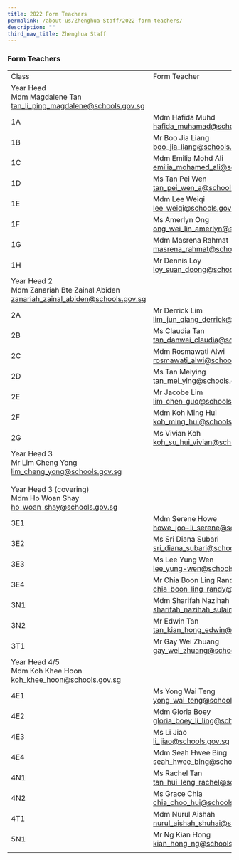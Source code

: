 ```yaml
---
title: 2022 Form Teachers
permalink: /about-us/Zhenghua-Staff/2022-form-teachers/
description: ""
third_nav_title: Zhenghua Staff
---
```

### Form Teachers

|  |  |  |  |
|---|---|---|---|
| Class | Form Teacher | Form Teacher | Form Teacher |
| Year Head <br>Mdm Magdalene Tan<br> [tan_li_ping_magdalene@schools.gov.sg](mailto:tan_li_ping_magdalene@schools.gov.sg) |  |  |  |
| 1A | Mdm Hafida Muhd [hafida_muhamad@schools.gov.sg](mailto:hafida_muhamad@schools.gov.sg) | Ms Tay Limin <br>[tay_limin@schools.gov.sg](mailto:tay_limin@schools.gov.sg) | Mr Muhd Faisal Ramli <br>[muhammad_faisal_ramli@schools.gov.sg](mailto:muhammad_faisal_ramli@schools.gov.sg) |
| 1B | Mr Boo Jia Liang <br>[boo_jia_liang@schools.gov.sg](mailto:boo_jia_liang@schools.gov.sg) | Ms Valerie Chia <br>[chia_wei_ting_valerie@schools.gov.sg](mailto:chia_wei_ting_valerie@schools.gov.sg) |  |
| 1C | Mdm Emilia Mohd Ali<br> [emilia_mohamed_ali@schools.gov.sg](mailto:emilia_mohamed_ali@schools.gov.sg) | Ms Kwek Co Hui <br>[kwek_co_hui@schools.gov.sg](mailto:kwek_co_hui@schools.gov.sg) |  |
| 1D | Ms Tan Pei Wen <br>[tan_pei_wen_a@schools.gov.sg](mailto:tan_pei_wen_a@schools.gov.sg) | Mdm Chee Pei Jiun <br>[chee_pei_jiun_a@schools.gov.sg](mailto:chee_pei_jiun_a@schools.gov.sg) |  |
| 1E | Mdm Lee Weiqi <br>[lee_weiqi@schools.gov.sg](lmailto:ee_weiqi@schools.gov.sg) | Ms Sakinah Md Supiyan <br>[sakinah_mohamed_supiyan@schools.gov.sg](mailto:sakinah_mohamed_supiyan@schools.gov.sg) |  |
| 1F | Ms Amerlyn Ong<br> [ong_wei_lin_amerlyn@schools.gov.sg](mailto:ong_wei_lin_amerlyn@schools.gov.sg) | Mr Liang Kar Weng <br>[liang_kar_weng@schools.gov.sg](mailto:liang_kar_weng@schools.gov.sg) |  |
| 1G | Mdm Masrena Rahmat<br> [masrena_rahmat@schools.gov.sg](mailto:masrena_rahmat@schools.gov.sg) | Mr Aaron Justin Tan <br>[aaron_justin_tan_wen@schools.gov.sg](mailto:aaron_justin_tan_wen@schools.gov.sg) |  |
| 1H | Mr Dennis Loy<br> [loy_suan_doong@schools.gov.sg](mailto:loy_suan_doong@schools.gov.sg) | Ms Jamie Foo <br>[foo_jie_min_jamie@schools.gov.sg](mailto:foo_jie_min_jamie@schools.gov.sg) |  |
| Year Head 2<br> Mdm Zanariah Bte Zainal Abiden <br>[zanariah_zainal_abiden@schools.gov.sg](mailto:zanariah_zainal_abiden@schools.gov.sg) |  |  |  |
| 2A | Mr Derrick Lim<br>[lim_jun_qiang_derrick@schools.gov.sg](mailto:lim_jun_qiang_derrick@schools.gov.sg) | Ms Darlene John Johney <br>[darlene_john_johney@schools.gov.sg](mailto:darlene_john_johney@schools.gov.sg) |  |
| 2B | Ms Claudia Tan<br> [tan_danwei_claudia@schools.gov.sg](mailto:tan_danwei_claudia@schools.gov.sg) | Mr Faizal Bin Bohari <br>[faizal_bohari@schools.gov.sg](mailto:faizal_bohari@schools.gov.sg) |  |
| 2C | Mdm Rosmawati Alwi <br>[rosmawati_alwi@schools.gov.sg](mailto:rosmawati_alwi@schools.gov.sg) | Mr Andrew Kan <br> [kan_andrew@schools.gov.sg](mailto:kan_andrew@schools.gov.sg) |  |
| 2D | Ms Tan Meiying<br>[tan_mei_ying@schools.gov.sg](mailto:tan_mei_ying@schools.gov.sg) |  |  |
| 2E | Mr Jacobe Lim<br> [lim_chen_guo@schools.gov.sg](mailto:lim_chen_guo@schools.gov.sg) | Ms Cynthia Loh <br>[loh_so_boey@schools.gov.sg](mailto:loh_so_boey@schools.gov.sg) |  |
| 2F | Mdm Koh Ming Hui<br> [koh_ming_hui@schools.gov.sg](mailto:koh_ming_hui@schools.gov.sg) | Mdm Karen Choo <br>[choo_karen@schools.gov.sg](mailto:choo_karen@schools.gov.sg) | Mdm Saratha (Mrs Selvam)<br> [saratha_devi_ramasamy@schools.gov.sg](mailto:saratha_devi_ramasamy@schools.gov.sg) |
| 2G | Ms Vivian Koh <br>[koh_su_hui_vivian@schools.gov.sg](mailto:koh_su_hui_vivian@schools.gov.sg) | Ms Siti Nurbasyirah Azahar <br>[siti_nurbasyirah_azahar@schools.gov.sg](mailto:siti_nurbasyirah_azahar@schools.gov.sg) |  |
| Year Head 3<br> Mr Lim Cheng Yong<br> [lim_cheng_yong@schools.gov.sg](mailto:lim_cheng_yong@schools.gov.sg) <br><br> Year Head 3 (covering) <br>Mdm Ho Woan Shay<br> [ho_woan_shay@schools.gov.sg](mailto:ho_woan_shay@schools.gov.sg) |  |  |  |
| 3E1 | Mdm Serene Howe<br> [howe_joo-li_serene@schools.gov.sg](mailto:howe_joo-li_serene@schools.gov.sg) | Mr Samuel Lim <br>[samuel_lim_kok_boon@schools.gov.sg](mailto:samuel_lim_kok_boon@schools.gov.sg) |  |
| 3E2 | Ms Sri Diana Subari<br> [sri_diana_subari@schools.gov.sg](mailto:sri_diana_subari@schools.gov.sg) | Mr Peter Ng<br> [ng_seng_huat@schools.gov.sg](mailto:ng_seng_huat@schools.gov.sg) |  |
| 3E3 | Ms Lee Yung Wen<br> [lee_yung-wen@schools.gov.sg](mailto:lee_yung-wen@schools.gov.sg) | Mdm Felicity Lim<br> [lim_sy_hing_felicity@schools.gov.sg](mailto:lim_sy_hing_felicity@schools.gov.sg) |  |
| 3E4 | Mr Chia Boon Ling Randy<br> [chia_boon_ling_randy@schools.gov.sg](mailto:chia_boon_ling_randy@schools.gov.sg) | Mdm Tan Li Leng Agnes<br> [tan_li_leng@schools.gov.sg](mailto:tan_li_leng@schools.gov.sg) |  |
| 3N1 | Mdm Sharifah Nazihah Sulaiman <br>[sharifah_nazihah_sulaiman@schools.gov.sg](mailto:sharifah_nazihah_sulaiman@schools.gov.sg) | Mdm Tan Fong Yee <br>[tan_fong_yee@schools.gov.sg](mailto:tan_fong_yee@schools.gov.sg) |  |
| 3N2 | Mr Edwin Tan<br> [tan_kian_hong_edwin@schools.gov.sg](mailto:tan_kian_hong_edwin@schools.gov.sg) | Mr Widad Wahid <br>[widad_wahid@schools.gov.sg](mailto:widad_wahid@schools.gov.sg) |  |
| 3T1 | Mr Gay Wei Zhuang<br> [gay_wei_zhuang@schools.gov.sg](mailto:gay_wei_zhuang@schools.gov.sg) | Mdm Goh Lay Ping Justina <br>[goh_lay_ping_justina@schools.gov.sg](mailto:goh_lay_ping_justina@schools.gov.sg) |  |
| Year Head 4/5<br> Mdm Koh Khee Hoon<br> [koh_khee_hoon@schools.gov.sg](mailto:koh_khee_hoon@schools.gov.sg) |  |  |  |
| 4E1 | Ms Yong Wai Teng<br> [yong_wai_teng@schools.gov.sg](mailto:yong_wai_teng@schools.gov.sg) | Ms Anna Low <br>[low_li_leen_anna@schools.gov.sg](mailto:low_li_leen_anna@schools.gov.sg) |  |
| 4E2 | Mdm Gloria Boey <br>[gloria_boey_li_ling@schools.gov.sg](mailto:gloria_boey_li_ling@schools.gov.sg) | Ms Marinah Mohdar <br>[marinah_mohdar@schools.gov.sg](mailto:marinah_mohdar@schools.gov.sg) |  |
| 4E3 | Ms Li Jiao<br> [li_jiao@schools.gov.sg](mailto:li_jiao@schools.gov.sg) | Ms Natalie Tan<br> [tan_li_er_natalie@schools.gov.sg](mailto:tan_li_er_natalie@schools.gov.sg) |  |
| 4E4 | Mdm Seah Hwee Bing <br>[seah_hwee_bing@schools.gov.sg](mailto:seah_hwee_bing@schools.gov.sg) | Mr Sebastian Ang <br>[sebastian_ang_tau@schools.gov.sg](mailto:sebastian_ang_tau@schools.gov.sg) |  |
| 4N1 | Ms Rachel Tan <br>[tan_hui_leng_rachel@schools.gov.sg](mailto:tan_hui_leng_rachel@schools.gov.sg) | Mr Shamsul Idris <br>[shamsul_idris@schools.gov.sg](mailto:shamsul_idris@schools.gov.sg) |  |
| 4N2 | Ms Grace Chia<br> [chia_choo_hui@schools.gov.sg](mailto:chia_choo_hui@schools.gov.sg) | Mdm Nur Elfianie <br> [nur_elfianie_abdul_samad@schools.gov.sg](mailto:nur_elfianie_abdul_samad@schools.gov.sg) | Mr Lim Michael <br>[lim_michael@schools.gov.sg](mailto:lim_michael@schools.gov.sg) |
| 4T1 | Mdm Nurul Aishah<br> [nurul_aishah_shuhai@schools.gov.sg](mailto:nurul_aishah_shuhai@schools.gov.sg) | Ms Tan Cheng Cheng Angela <br>[tan_cheng_cheng_angela@schools.gov.sg](mailto:tan_cheng_cheng_angela@schools.gov.sg) |  |
| 5N1 | Mr Ng Kian Hong <br>[kian_hong_ng@schools.gov.sg](mailto:kian_hong_ng@schools.gov.sg) | Mdm Liu Fen<br> [liu_fen@schools.gov.sg](mailto:liu_fen@schools.gov.sg)|  |
|  |  |  |  |